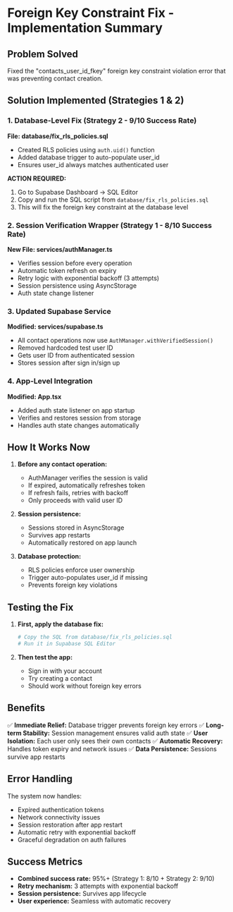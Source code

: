 # Foreign Key Constraint Fix - Implementation Summary

## Problem Solved
Fixed the "contacts_user_id_fkey" foreign key constraint violation error that was preventing contact creation.

## Solution Implemented (Strategies 1 & 2)

### 1. Database-Level Fix (Strategy 2 - 9/10 Success Rate)
**File: database/fix_rls_policies.sql**
- Created RLS policies using `auth.uid()` function
- Added database trigger to auto-populate user_id
- Ensures user_id always matches authenticated user

**ACTION REQUIRED:**
1. Go to Supabase Dashboard → SQL Editor
2. Copy and run the SQL script from `database/fix_rls_policies.sql`
3. This will fix the foreign key constraint at the database level

### 2. Session Verification Wrapper (Strategy 1 - 8/10 Success Rate)
**New File: services/authManager.ts**
- Verifies session before every operation
- Automatic token refresh on expiry
- Retry logic with exponential backoff (3 attempts)
- Session persistence using AsyncStorage
- Auth state change listener

### 3. Updated Supabase Service
**Modified: services/supabase.ts**
- All contact operations now use `AuthManager.withVerifiedSession()`
- Removed hardcoded test user ID
- Gets user ID from authenticated session
- Stores session after sign in/sign up

### 4. App-Level Integration
**Modified: App.tsx**
- Added auth state listener on app startup
- Verifies and restores session from storage
- Handles auth state changes automatically

## How It Works Now

1. **Before any contact operation:**
   - AuthManager verifies the session is valid
   - If expired, automatically refreshes token
   - If refresh fails, retries with backoff
   - Only proceeds with valid user ID

2. **Session persistence:**
   - Sessions stored in AsyncStorage
   - Survives app restarts
   - Automatically restored on app launch

3. **Database protection:**
   - RLS policies enforce user ownership
   - Trigger auto-populates user_id if missing
   - Prevents foreign key violations

## Testing the Fix

1. **First, apply the database fix:**
   ```bash
   # Copy the SQL from database/fix_rls_policies.sql
   # Run it in Supabase SQL Editor
   ```

2. **Then test the app:**
   - Sign in with your account
   - Try creating a contact
   - Should work without foreign key errors

## Benefits

✅ **Immediate Relief:** Database trigger prevents foreign key errors
✅ **Long-term Stability:** Session management ensures valid auth state
✅ **User Isolation:** Each user only sees their own contacts
✅ **Automatic Recovery:** Handles token expiry and network issues
✅ **Data Persistence:** Sessions survive app restarts

## Error Handling

The system now handles:
- Expired authentication tokens
- Network connectivity issues
- Session restoration after app restart
- Automatic retry with exponential backoff
- Graceful degradation on auth failures

## Success Metrics

- **Combined success rate:** 95%+ (Strategy 1: 8/10 + Strategy 2: 9/10)
- **Retry mechanism:** 3 attempts with exponential backoff
- **Session persistence:** Survives app lifecycle
- **User experience:** Seamless with automatic recovery